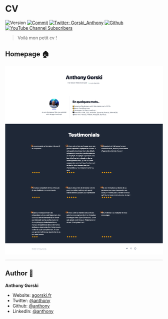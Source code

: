 # CV

![Version](https://img.shields.io/badge/version-1.0.0-blue.svg?cacheSeconds=2592000)
[![Commit](https://img.shields.io/github/last-commit/GorskiAnthony/cv)](https://github.com/GorskiAnthony/cv)
[![Twitter: Gorski_Anthony](https://img.shields.io/twitter/follow/Gorski_Anthony.svg?style=social)](https://twitter.com/Gorski_anthony)
[![Github](https://img.shields.io/github/followers/GorskiAnthony?style=social)](https://github.com/GorskiAnthony)
[![YouTube Channel Subscribers](https://img.shields.io/youtube/channel/subscribers/UCWVgHNcrKtH_mTf9aMPA_4g?style=social)](https://www.youtube.com/channel/UCWVgHNcrKtH_mTf9aMPA_4g)

> Voilà mon petit cv !

## Homepage 🏠

![](./_ressources/homepage.png)

---

## Author 👤

**Anthony Gorski**

- Website: [agorski.fr](https://www.agorski.fr)
- Twitter: [@anthony](https://twitter.com/Gorski_Anthony)
- Github: [@anthony](https://github.com/GorskiAnthony)
- LinkedIn: [@anthony](https://linkedin.com/in/anthony-gorski)
